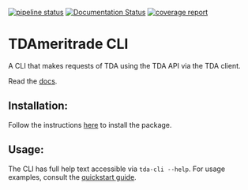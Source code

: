 [![pipeline status](https://gitlab.com/tdameritrade-tools/tdameritrade-cli/badges/master/pipeline.svg)](https://gitlab.com/tdameritrade-tools/tdameritrade-cli/commits/master) [![Documentation Status](https://readthedocs.org/projects/tdameritrade-cli/badge/?version=latest)](https://tdameritrade-cli.readthedocs.io/en/latest/?badge=latest) [![coverage report](https://gitlab.com/tdameritrade-tools/tdameritrade-cli/badges/master/coverage.svg)](https://gitlab.com/tdameritrade-tools/tdameritrade-cli/commits/master)




# TDAmeritrade CLI
A CLI that makes requests of TDA using the TDA API via the TDA client. 

Read the [docs](https://tdameritrade-cli.readthedocs.io/en/latest/?#).

## Installation:
Follow the instructions [here](https://tdameritrade-cli.readthedocs.io/en/latest/installation.html) to install the 
package. 

## Usage:
The CLI has full help text accessible via `tda-cli --help`. For usage examples, consult the 
[quickstart guide](https://tdameritrade-cli.readthedocs.io/en/latest/quickstart.html).
